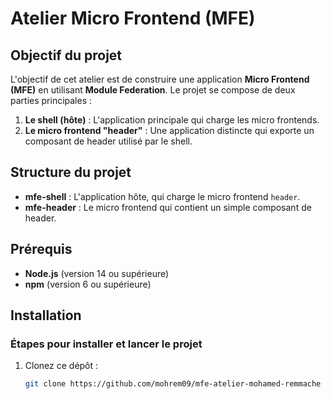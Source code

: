 # Atelier Micro Frontend (MFE)

## Objectif du projet
L'objectif de cet atelier est de construire une application **Micro Frontend (MFE)** en utilisant **Module Federation**. Le projet se compose de deux parties principales :
1. **Le shell (hôte)** : L'application principale qui charge les micro frontends.
2. **Le micro frontend "header"** : Une application distincte qui exporte un composant de header utilisé par le shell.

## Structure du projet

- **mfe-shell** : L'application hôte, qui charge le micro frontend `header`.
- **mfe-header** : Le micro frontend qui contient un simple composant de header.

## Prérequis

- **Node.js** (version 14 ou supérieure)
- **npm** (version 6 ou supérieure)

## Installation

### Étapes pour installer et lancer le projet

1. Clonez ce dépôt :
   ```bash
   git clone https://github.com/mohrem09/mfe-atelier-mohamed-remmache
